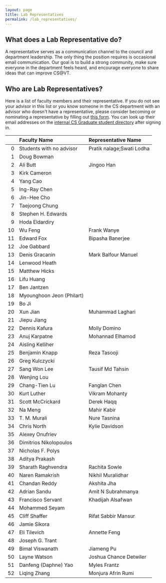 ```yaml
---
layout: page
title: Lab Representatives
permalink: /lab_representatives/
---
```


## <a name="WhatdoesaLabRepresentativedo"></a>What does a Lab Representative do?<a href="#WhatdoesaLabRepresentativedo"><i class="fa fa-link" aria-hidden="true"></i></a>

A representative serves as a communication channel to the council and department leadership. The only thing the position requires is occasional email communication. Our goal is to build a strong community, make sure everyone in the department feels heard, and encourage everyone to share ideas that can improve CS@VT.

## <a name="WhoareLabRepresentatives"></a>Who are Lab Representatives?<a href="#WhoareLabRepresentatives"><i class="fa fa-link" aria-hidden="true"></i></a>

Here is a list of faculty members and their representative. If you do not see your advisor in this list or you know someone in the CS department with an advisor who doesn't have a representative, please consider becoming or nominating a representative by filling out [this form](https://forms.gle/TAoSBQd59qu4bNjBA). You can look up their email addresses on the [internal CS Graduate student directory](https://gpc.cs.vt.edu/#/graduate) after signing in.


|    | Faculty Name              | Representative Name       |
|---:|:--------------------------|:--------------------------|
|  0 | Students with no advisor  | Pratik nalage;Swati Lodha |
|  1 | Doug Bowman               |                           |
|  2 | Ali Butt                  | Jingoo Han                |
|  3 | Kirk Cameron              |                           |
|  4 | Yang Cao                  |                           |
|  5 | Ing-Ray Chen              |                           |
|  6 | Jin-Hee Cho               |                           |
|  7 | Taejoong Chung            |                           |
|  8 | Stephen H. Edwards        |                           |
|  9 | Hoda Eldardiry            |                           |
| 10 | Wu Feng                   | Frank Wanye               |
| 11 | Edward Fox                | Bipasha Banerjee          |
| 12 | Joe Gabbard               |                           |
| 13 | Denis Gracanin            | Mark Balfour Manuel       |
| 14 | Lenwood Heath             |                           |
| 15 | Matthew Hicks             |                           |
| 16 | Lifu Huang                |                           |
| 17 | Ben Jantzen               |                           |
| 18 | Myounghoon Jeon (Philart) |                           |
| 19 | Bo Ji                     |                           |
| 20 | Xun Jian                  | Muhammad Laghari          |
| 21 | Jiepu Jiang               |                           |
| 22 | Dennis Kafura             | Molly Domino              |
| 23 | Anuj Karpatne             | Mohannad Elhamod          |
| 24 | Aisling Kelliher          |                           |
| 25 | Benjamin Knapp            | Reza Tasooji              |
| 26 | Greg Kulczycki            |                           |
| 27 | Sang Won Lee              | Tausif Md Tahsin          |
| 28 | Wenjing Lou               |                           |
| 29 | Chang-Tien Lu             | Fanglan Chen              |
| 30 | Kurt Luther               | Vikram Mohanty            |
| 31 | Scott McCrickard          | Derek Haqq                |
| 32 | Na Meng                   | Mahir Kabir               |
| 33 | T. M. Murali              | Nure Tasnina              |
| 34 | Chris North               | Kylie Davidson            |
| 35 | Alexey Onufriev           |                           |
| 36 | Dimitrios Nikolopoulos    |                           |
| 37 | Nicholas F. Polys         |                           |
| 38 | Aditya Prakash            |                           |
| 39 | Sharath Raghvendra        | Rachita Sowle             |
| 40 | Naren Ramakrish           | Nikhil Muralidhar         |
| 41 | Chandan Reddy             | Akshita Jha               |
| 42 | Adrian Sandu              | Amit N Subrahmanya        |
| 43 | Francisco Servant         | Khadijah Alsafwan         |
| 44 | Mohammed Seyam            |                           |
| 45 | Cliff Shaffer             | Rifat Sabbir Mansur       |
| 46 | Jamie Sikora              |                           |
| 47 | Eli Tilevich              | Annette Feng              |
| 48 | Joseph G. Trant           |                           |
| 49 | Bimal Viswanath           | Jiameng Pu                |
| 50 | Layne Watson              | Joshua Chance Detwiler    |
| 51 | Danfeng (Daphne) Yao      | Myles Frantz              |
| 52 | Liqing Zhang              | Monjura Afrin Rumi        |
